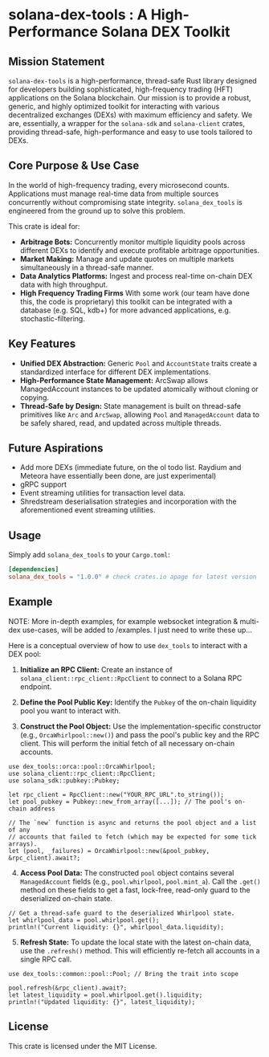 # solana-dex-tools : A High-Performance Solana DEX Toolkit

## Mission Statement

`solana-dex-tools` is a high-performance, thread-safe Rust library designed for developers building sophisticated, high-frequency trading (HFT) applications on the Solana blockchain. Our mission is to provide a robust, generic, and highly optimized toolkit for interacting with various decentralized exchanges (DEXs) with maximum efficiency and safety. We are, essentially, a wrapper for the `solana-sdk` and `solana-client` crates, providing thread-safe, high-performance and easy to use tools tailored to DEXs.

## Core Purpose & Use Case

In the world of high-frequency trading, every microsecond counts. Applications must manage real-time data from multiple sources concurrently without compromising state integrity. `solana_dex_tools` is engineered from the ground up to solve this problem.

This crate is ideal for:
-   **Arbitrage Bots:** Concurrently monitor multiple liquidity pools across different DEXs to identify and execute profitable arbitrage opportunities.
-   **Market Making:** Manage and update quotes on multiple markets simultaneously in a thread-safe manner.
-   **Data Analytics Platforms:** Ingest and process real-time on-chain DEX data with high throughput.
-   **High Frequency Trading Firms** With some work (our team have done this, the code is proprietary) this toolkit can be integrated with a database (e.g. SQL, kdb+) for more advanced applications, e.g. stochastic-filtering. 

## Key Features

-   **Unified DEX Abstraction:** Generic `Pool` and `AccountState` traits create a standardized interface for different DEX implementations.
-   **High-Performance State Management:** ArcSwap allows ManagedAccount instances to be updated atomically without cloning or copying.
-   **Thread-Safe by Design:** State management is built on thread-safe primitives like `Arc` and `ArcSwap`, allowing `Pool` and `ManagedAccount` data to be safely shared, read, and updated across multiple threads.

## Future Aspirations

- Add more DEXs (immediate future, on the ol todo list. Raydium and Meteora have essentially been done, are just experimental)
- gRPC support
- Event streaming utilities for transaction level data.
- Shredstream deserialisation strategies and incorporation with the aforementioned event streaming utilities.

## Usage

Simply add `solana_dex_tools` to your `Cargo.toml`:
```toml
[dependencies]
solana_dex_tools = "1.0.0" # check crates.io apage for latest version
```

## Example

NOTE: More in-depth examples, for example websocket integration & multi-dex use-cases, will be added to /examples. I just need to write these up...

Here is a conceptual overview of how to use `dex_tools` to interact with a DEX pool:

1.  **Initialize an RPC Client:** Create an instance of `solana_client::rpc_client::RpcClient` to connect to a Solana RPC endpoint.

2.  **Define the Pool Public Key:** Identify the `Pubkey` of the on-chain liquidity pool you want to interact with.

3.  **Construct the Pool Object:** Use the implementation-specific constructor (e.g., `OrcaWhirlpool::new()`) and pass the pool's public key and the RPC client. This will perform the initial fetch of all necessary on-chain accounts.

```rust,ignore
use dex_tools::orca::pool::OrcaWhirlpool;
use solana_client::rpc_client::RpcClient;
use solana_sdk::pubkey::Pubkey;

let rpc_client = RpcClient::new("YOUR_RPC_URL".to_string());
let pool_pubkey = Pubkey::new_from_array([...]); // The pool's on-chain address

// The `new` function is async and returns the pool object and a list of any
// accounts that failed to fetch (which may be expected for some tick arrays).
let (pool, _failures) = OrcaWhirlpool::new(&pool_pubkey, &rpc_client).await?;
```

4.  **Access Pool Data:** The constructed `pool` object contains several `ManagedAccount` fields (e.g., `pool.whirlpool`, `pool.mint_a`). Call the `.get()` method on these fields to get a fast, lock-free, read-only guard to the deserialized on-chain state.

```rust,ignore
// Get a thread-safe guard to the deserialized Whirlpool state.
let whirlpool_data = pool.whirlpool.get();
println!("Current liquidity: {}", whirlpool_data.liquidity);
```

5.  **Refresh State:** To update the local state with the latest on-chain data, use the `.refresh()` method. This will efficiently re-fetch all accounts in a single RPC call.

```rust,ignore
use dex_tools::common::pool::Pool; // Bring the trait into scope

pool.refresh(&rpc_client).await?;
let latest_liquidity = pool.whirlpool.get().liquidity;
println!("Updated liquidity: {}", latest_liquidity);
```

## License

This crate is licensed under the MIT License.
